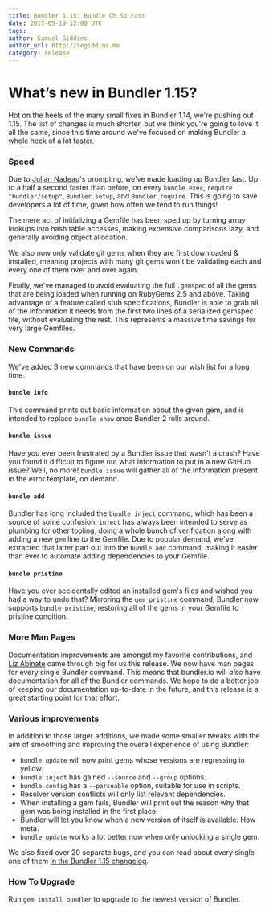 ```yaml
---
title: Bundler 1.15: Bundle Oh So Fast
date: 2017-05-19 12:00 UTC
tags:
author: Samuel Giddins
author_url: http://segiddins.me
category: release
---
```


# What’s new in Bundler 1.15?

Hot on the heels of the many small fixes in Bundler 1.14, we're pushing out 1.15. The list of changes is much shorter, but we think you're going to love it all the same, since this time around we've focused on making Bundler a whole heck of a lot faster.

### Speed

Due to [Julian Nadeau](https://github.com/jules2689)'s prompting, we've made loading up Bundler fast. Up to a half a second faster than before, on every `bundle exec`, `require "bundler/setup"`, `Bundler.setup`, and `Bundler.require`. This is going to save developers a lot of time, given how often we tend to run things!

The mere act of initializing a Gemfile has been sped up by turning array lookups into hash table accesses, making expensive comparisons lazy, and generally avoiding object allocation.

We also now only validate git gems when they are first downloaded & installed, meaning projects with many git gems won't be validating each and every one of them over and over again.

Finally, we've managed to avoid evaluating the full `.gemspec` of all the gems that are being loaded when running on RubyGems 2.5 and above. Taking advantage of a feature called stub specifications, Bundler is able to grab all of the information it needs from the first two lines of a serialized gemspec file, without evaluating the rest. This represents a massive time savings for very large Gemfiles.

### New Commands

We've added 3 new commands that have been on our wish list for a long time.

#### `bundle info`

This command prints out basic information about the given gem, and is intended to replace `bundle show` once Bundler 2 rolls around.

#### `bundle issue`

Have you ever been frustrated by a Bundler issue that wasn't a crash? Have you found it difficult to figure out what information to put in a new GitHub issue? Well, no more! `bundle issue` will gather all of the information present in the error template, on demand.

#### `bundle add`

Bundler has long included the `bundle inject` command, which has been a source of some confusion. `inject` has always been intended to serve as plumbing for other tooling, doing a whole bunch of verification along with adding a new `gem` line to the Gemfile. Due to popular demand, we've extracted that latter part out into the `bundle add` command, making it easier than ever to automate adding dependencies to your Gemfile.

#### `bundle pristine`

Have you ever accidentally edited an installed gem's files and wished you had a way to undo that? Mirroring the `gem pristine` command, Bundler now supports `bundle pristine`, restoring all of the gems in your Gemfile to pristine condition.

### More Man Pages

Documentation improvements are amongst my favorite contributions, and [Liz Abinate](https://github.com/feministy) came through big for us this release. We now have man pages for every single Bundler command. This means that bundler.io will _also_ have documentation for all of the Bundler commands. We hope to do a better job of keeping our documentation up-to-date in the future, and this release is a great starting point for that effort.

### Various improvements

In addition to those larger additions, we made some smaller tweaks with the aim of smoothing and improving the overall experience of using Bundler:

- `bundle update` will now print gems whose versions are regressing in yellow.
- `bundle inject` has gained `--source` and `--group` options.
- `bundle config` has a `--parseable` option, suitable for use in scripts.
- Resolver version conflicts will only list relevant dependencies.
- When installing a gem fails, Bundler will print out the reason why that gem was being installed in the first place.
- Bundler will let you know when a new version of itself is available. How meta.
- `bundle update` works a lot better now when only unlocking a single gem.

We also fixed over 20 separate bugs, and you can read about every single one of them [in the Bundler 1.15 changelog](https://github.com/bundler/bundler/blob/1-15-stable/CHANGELOG.md).

### How To Upgrade

Run `gem install bundler` to upgrade to the newest version of Bundler.
